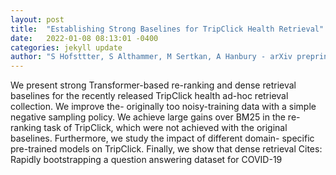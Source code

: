 ```yaml
---
layout: post
title:  "Establishing Strong Baselines for TripClick Health Retrieval"
date:   2022-01-08 08:13:01 -0400
categories: jekyll update
author: "S Hofsttter, S Althammer, M Sertkan, A Hanbury - arXiv preprint arXiv:2201.00365, 2022"
---
```

We present strong Transformer-based re-ranking and dense retrieval baselines for the recently released TripClick health ad-hoc retrieval collection. We improve the- originally too noisy-training data with a simple negative sampling policy. We achieve large gains over BM25 in the re-ranking task of TripClick, which were not achieved with the original baselines. Furthermore, we study the impact of different domain- specific pre-trained models on TripClick. Finally, we show that dense retrieval Cites: Rapidly bootstrapping a question answering dataset for COVID-19